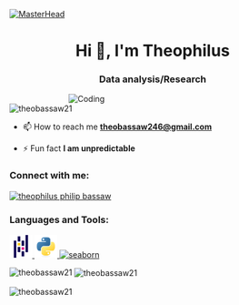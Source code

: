 [![MasterHead](https://miro.medium.com/v2/resize:fit:1400/0*tD5kEC2JYcKHH0zO.gif)](https://theobassaw21.io)
<h1 align="center">Hi 👋, I'm Theophilus</h1>
<h3 align="center">Data analysis/Research</h3>
<img align="right" alt="Coding" width="400" src="https://assets-global.website-files.com/5c19100c2b50073e6ee69da1/60d35967a853a1b14851703b_All%20the%20data%20(1).gif">

<p align="left"> <img src="https://komarev.com/ghpvc/?username=theobassaw21&label=Profile%20views&color=0e75b6&style=flat" alt="theobassaw21" /> </p>

- 📫 How to reach me **theobassaw246@gmail.com**

- ⚡ Fun fact **I am unpredictable**

<h3 align="left">Connect with me:</h3>
<p align="left">
<a href="https://linkedin.com/in/theophilus philip bassaw" target="blank"><img align="center" src="https://raw.githubusercontent.com/rahuldkjain/github-profile-readme-generator/master/src/images/icons/Social/linked-in-alt.svg" alt="theophilus philip bassaw" height="30" width="40" /></a>
</p>

<h3 align="left">Languages and Tools:</h3>
<p align="left"> <a href="https://pandas.pydata.org/" target="_blank" rel="noreferrer"> <img src="https://raw.githubusercontent.com/devicons/devicon/2ae2a900d2f041da66e950e4d48052658d850630/icons/pandas/pandas-original.svg" alt="pandas" width="40" height="40"/> </a> <a href="https://www.python.org" target="_blank" rel="noreferrer"> <img src="https://raw.githubusercontent.com/devicons/devicon/master/icons/python/python-original.svg" alt="python" width="40" height="40"/> </a> <a href="https://seaborn.pydata.org/" target="_blank" rel="noreferrer"> <img src="https://seaborn.pydata.org/_images/logo-mark-lightbg.svg" alt="seaborn" width="40" height="40"/> </a> </p>

<p><img align="left" src="https://github-readme-stats.vercel.app/api/top-langs?username=theobassaw21&show_icons=true&locale=en&layout=compact" alt="theobassaw21" /></p>

<p>&nbsp;<img align="center" src="https://github-readme-stats.vercel.app/api?username=theobassaw21&show_icons=true&locale=en" alt="theobassaw21" /></p>

<p><img align="center" src="https://github-readme-streak-stats.herokuapp.com/?user=theobassaw21&" alt="theobassaw21" /></p>



